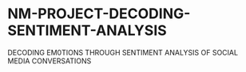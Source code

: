 # NM-PROJECT-DECODING-SENTIMENT-ANALYSIS
DECODING EM0TIONS THROUGH SENTIMENT ANALYSIS OF SOCIAL MEDIA CONVERSATIONS
